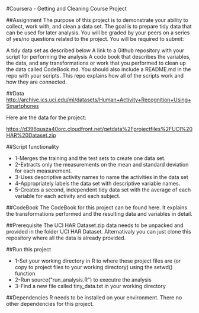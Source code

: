 #Coursera - Getting and Cleaning Course Project

##Assignment
The purpose of this project is to demonstrate your ability to collect, work with, and clean a data set. The goal is to prepare tidy data that can be used for later analysis. You will be graded by your peers on a series of yes/no questions related to the project. You will be required to submit:
  
  A tidy data set as described below
A link to a Github repository with your script for performing the analysis
A code book that describes the variables, the data, and any transformations or work that you performed to clean up the data called CodeBook.md. You should also include a README.md in the repo with your scripts. This repo explains how all of the scripts work and how they are connected.

##Data
http://archive.ics.uci.edu/ml/datasets/Human+Activity+Recognition+Using+Smartphones

Here are the data for the project:
  
  https://d396qusza40orc.cloudfront.net/getdata%2Fprojectfiles%2FUCI%20HAR%20Dataset.zip

##Script functionality
* 1-Merges the training and the test sets to create one data set.
* 2-Extracts only the measurements on the mean and standard deviation for each measurement.
* 3-Uses descriptive activity names to name the activities in the data set
* 4-Appropriately labels the data set with descriptive variable names.
* 5-Creates a second, independent tidy data set with the average of each variable for each activity and each subject.

##CodeBook
The CodeBook for this project can be found here. It explains the transformations performed and the resulting data and variables in detail.

##Prerequisite
The UCI HAR Dataset.zip data needs to be unpacked and provided in the folder UCI HAR Dataset. Alternativaly you can just clone this repository where all the data is already provided.

##Run this project
* 1-Set your working directory in R to where these project files are (or copy to project files to your working directory) using the setwd() function
* 2-Run source("run_analysis.R") to executre the analysis
* 3-Find a new file called tiny_data.txt in your working directory

##Dependencies
R needs to be installed on your environment. There no other dependencies for this project.